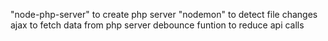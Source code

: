 "node-php-server" to create php server
"nodemon" to detect file changes
ajax to fetch data from php server
debounce funtion to reduce api calls
